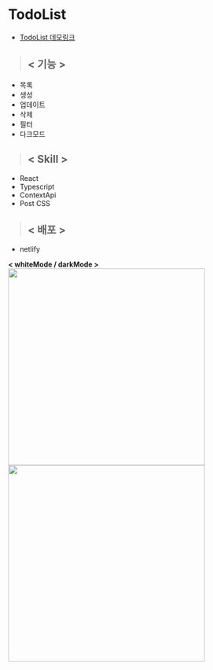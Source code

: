 # TodoList

- [TodoList 데모링크](https://react-todo-darkmode.netlify.app/)

> ## < 기능 >

- 목록
- 생성
- 업데이트
- 삭제
- 필터
- 다크모드

> ## < Skill >

- React
- Typescript
- ContextApi
- Post CSS

> ## < 배포 >

- netlify

**< whiteMode / darkMode >**
<br />
<img src="images/img.png" width="400" height="400"/>
<img src="images/img_1.png" width="400" height="400"/>
